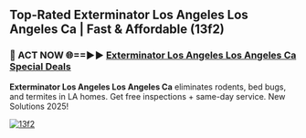 ## Top-Rated Exterminator Los Angeles Los Angeles Ca | Fast & Affordable (13f2)

<h3>🐜 ACT NOW 🌐==►► <a href="https://tinyurl.com/2dysvsjj" rel="nofollow">Exterminator Los Angeles Los Angeles Ca Special Deals</a></h3>

**Exterminator Los Angeles Los Angeles Ca** eliminates rodents, bed bugs, and termites in LA homes. Get free inspections + same-day service. New Solutions 2025!

[![13f2](https://i.imgur.com/JCYaghj.jpeg)](https://tinyurl.com/2dysvsjj)